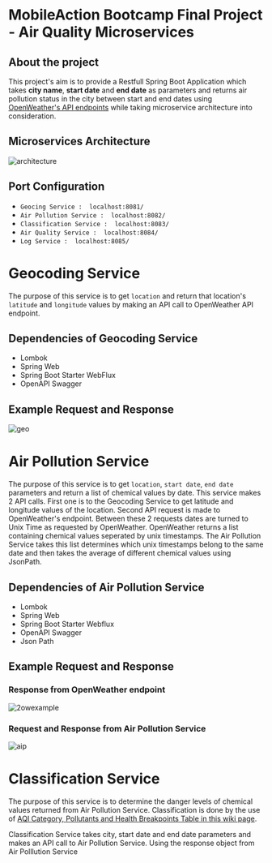 # MobileAction Bootcamp Final Project - Air Quality Microservices

## About the project

This project's aim is to provide a Restfull Spring Boot Application which takes **city name**, **start date** and **end date** as parameters and returns air pollution status in the city between start and end dates using [OpenWeather's API endpoints](https://openweathermap.org/) while taking microservice architecture into consideration.


## Microservices Architecture
![architecture](https://user-images.githubusercontent.com/54290546/177798579-659e8616-1e63-4132-9a9d-11b09f4e644b.PNG)


## Port Configuration
- `Geocing Service :  localhost:8081/` 
- `Air Pollution Service :  localhost:8082/`
- `Classification Service :  localhost:8083/`
- `Air Quality Service :  localhost:8084/`
- `Log Service :  localhost:8085/`

# Geocoding Service

The purpose of this service is to get `location` and return that location's `latitude` and `longitude` values by making an API call to OpenWeather API endpoint.

## Dependencies of Geocoding Service

- Lombok
- Spring Web
- Spring Boot Starter WebFlux
- OpenAPI Swagger

## Example Request and Response
![geo](https://user-images.githubusercontent.com/54290546/177805547-ccfe5925-f28f-4105-864b-2cd7f1bd2b9b.PNG)

# Air Pollution Service

The purpose of this service is to get `location`, `start date`, `end date` parameters and return a list of chemical values by date. This service makes 2 API calls. First one is to the Geocoding Service to get latitude and longitude values of the location. Second API request is made to OpenWeather's endpoint.
Between these 2 requests dates are turned to Unix Time as requested by OpenWeather. OpenWeather returns a list containing chemical values seperated by unix timestamps. The Air Pollution Service takes this list determines which unix timestamps belong to the same date and then takes the average of different chemical values using JsonPath.

## Dependencies of Air Pollution Service

- Lombok
- Spring Web
- Spring Boot Starter Webflux
- OpenAPI Swagger
- Json Path

## Example Request and Response

### Response from OpenWeather endpoint
![2owexample](https://user-images.githubusercontent.com/54290546/177809224-7f71eece-8a6f-4452-afc3-63e0f8f4a0b1.png)

### Request and Response from Air Pollution Service
![aip](https://user-images.githubusercontent.com/54290546/177809387-fd92656c-ad73-4796-9fdd-bd046b3fb948.PNG)

# Classification Service

The purpose of this service is to determine the danger levels of chemical values returned from Air Pollution Service. Classification is done by the use of  [AQI Category,
Pollutants and Health Breakpoints Table in this wiki page](https://en.wikipedia.org/wiki/Air_quality_index#CAQI).

Classification Service takes city, start date and end date parameters and makes an API call to Air Pollution Service. Using the response object from Air Polllution Service
